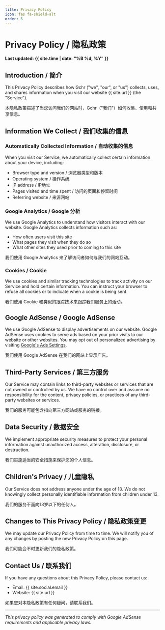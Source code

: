 ```yaml
---
title: Privacy Policy
icon: fas fa-shield-alt
order: 5
---
```


# Privacy Policy / 隐私政策

**Last updated: {{ site.time | date: "%B %d, %Y" }}**

## Introduction / 简介

This Privacy Policy describes how Gchr ("we", "our", or "us") collects, uses, and shares information when you visit our website {{ site.url }} (the "Service").

本隐私政策描述了当您访问我们的网站时，Gchr（"我们"）如何收集、使用和共享信息。

## Information We Collect / 我们收集的信息

### Automatically Collected Information / 自动收集的信息

When you visit our Service, we automatically collect certain information about your device, including:

- Browser type and version / 浏览器类型和版本
- Operating system / 操作系统
- IP address / IP地址
- Pages visited and time spent / 访问的页面和停留时间
- Referring website / 来源网站

### Google Analytics / Google 分析

We use Google Analytics to understand how visitors interact with our website. Google Analytics collects information such as:

- How often users visit this site
- What pages they visit when they do so
- What other sites they used prior to coming to this site

我们使用 Google Analytics 来了解访问者如何与我们的网站互动。

### Cookies / Cookie

We use cookies and similar tracking technologies to track activity on our Service and hold certain information. You can instruct your browser to refuse all cookies or to indicate when a cookie is being sent.

我们使用 Cookie 和类似的跟踪技术来跟踪我们服务上的活动。

## Google AdSense / Google AdSense

We use Google AdSense to display advertisements on our website. Google AdSense uses cookies to serve ads based on your prior visits to our website or other websites. You may opt out of personalized advertising by visiting [Google's Ads Settings](https://www.google.com/settings/ads).

我们使用 Google AdSense 在我们的网站上显示广告。

## Third-Party Services / 第三方服务

Our Service may contain links to third-party websites or services that are not owned or controlled by us. We have no control over and assume no responsibility for the content, privacy policies, or practices of any third-party websites or services.

我们的服务可能包含指向第三方网站或服务的链接。

## Data Security / 数据安全

We implement appropriate security measures to protect your personal information against unauthorized access, alteration, disclosure, or destruction.

我们实施适当的安全措施来保护您的个人信息。

## Children's Privacy / 儿童隐私

Our Service does not address anyone under the age of 13. We do not knowingly collect personally identifiable information from children under 13.

我们的服务不面向13岁以下的任何人。

## Changes to This Privacy Policy / 隐私政策变更

We may update our Privacy Policy from time to time. We will notify you of any changes by posting the new Privacy Policy on this page.

我们可能会不时更新我们的隐私政策。

## Contact Us / 联系我们

If you have any questions about this Privacy Policy, please contact us:

- Email: {{ site.social.email }}
- Website: {{ site.url }}

如果您对本隐私政策有任何疑问，请联系我们。

---

*This privacy policy was generated to comply with Google AdSense requirements and applicable privacy laws.*
